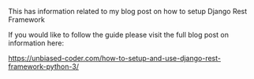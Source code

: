 This has information related to my blog post on how to setup Django Rest Framework

If you would like to follow the guide please visit the full blog post on information here:

https://unbiased-coder.com/how-to-setup-and-use-django-rest-framework-python-3/
